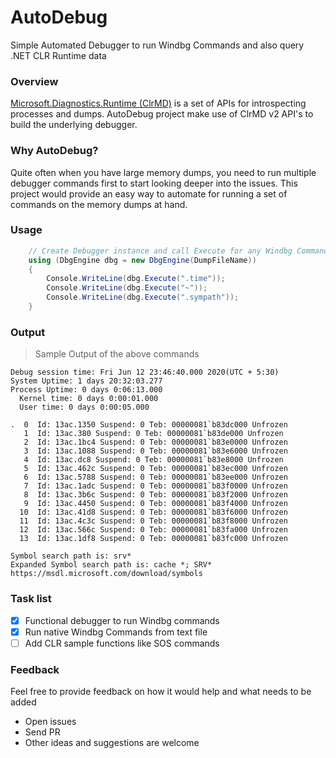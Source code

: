 # AutoDebug
Simple Automated Debugger to run Windbg Commands and also query .NET CLR Runtime data

### Overview
[Microsoft.Diagnostics.Runtime (ClrMD)](https://github.com/microsoft/clrmd) is a set of APIs for introspecting processes and dumps.
AutoDebug project make use of ClrMD v2 API's to build the underlying debugger.

### Why AutoDebug?
Quite often when you have large memory dumps, you need to run multiple debugger commands first to start looking deeper into the issues. This project would provide an easy way to automate for running a set of commands on the memory dumps at hand.

### Usage
```c#
	// Create Debugger instance and call Execute for any Windbg Command
	using (DbgEngine dbg = new DbgEngine(DumpFileName))
	{
		Console.WriteLine(dbg.Execute(".time"));
		Console.WriteLine(dbg.Execute("~"));
		Console.WriteLine(dbg.Execute(".sympath"));
	}
```

### Output
> Sample Output of the above commands

	Debug session time: Fri Jun 12 23:46:40.000 2020(UTC + 5:30)
	System Uptime: 1 days 20:32:03.277
	Process Uptime: 0 days 0:06:13.000
	  Kernel time: 0 days 0:00:01.000
	  User time: 0 days 0:00:05.000

	.  0  Id: 13ac.1350 Suspend: 0 Teb: 00000081`b83dc000 Unfrozen
	   1  Id: 13ac.380 Suspend: 0 Teb: 00000081`b83de000 Unfrozen
	   2  Id: 13ac.1bc4 Suspend: 0 Teb: 00000081`b83e0000 Unfrozen
	   3  Id: 13ac.1088 Suspend: 0 Teb: 00000081`b83e6000 Unfrozen
	   4  Id: 13ac.dc8 Suspend: 0 Teb: 00000081`b83e8000 Unfrozen
	   5  Id: 13ac.462c Suspend: 0 Teb: 00000081`b83ec000 Unfrozen
	   6  Id: 13ac.5788 Suspend: 0 Teb: 00000081`b83ee000 Unfrozen
	   7  Id: 13ac.1adc Suspend: 0 Teb: 00000081`b83f0000 Unfrozen
	   8  Id: 13ac.3b6c Suspend: 0 Teb: 00000081`b83f2000 Unfrozen
	   9  Id: 13ac.4450 Suspend: 0 Teb: 00000081`b83f4000 Unfrozen
	  10  Id: 13ac.41d8 Suspend: 0 Teb: 00000081`b83f6000 Unfrozen
	  11  Id: 13ac.4c3c Suspend: 0 Teb: 00000081`b83f8000 Unfrozen
	  12  Id: 13ac.566c Suspend: 0 Teb: 00000081`b83fa000 Unfrozen
	  13  Id: 13ac.1df8 Suspend: 0 Teb: 00000081`b83fc000 Unfrozen

	Symbol search path is: srv*
	Expanded Symbol search path is: cache *; SRV* https://msdl.microsoft.com/download/symbols

### Task list
- [x] Functional debugger to run Windbg commands
- [x] Run native Windbg Commands from text file
- [ ] Add CLR sample functions like SOS commands

### Feedback
Feel free to provide feedback on how it would help and what needs to be added
- Open issues
- Send PR
- Other ideas and suggestions are welcome


